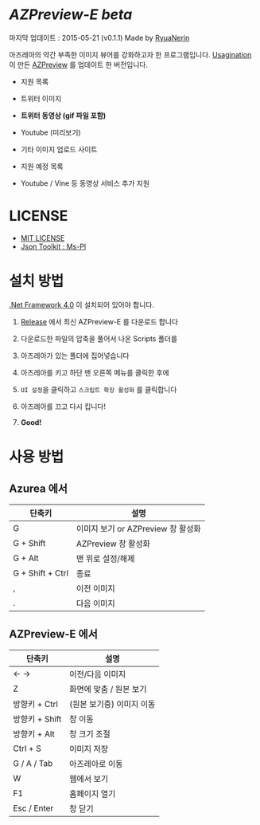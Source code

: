 # *AZPreview-E beta*

마지막 업데이트 : 2015-05-21 (v0.1.1)
Made by [RyuaNerin](https://github.com/RyuaNerin/AZPreview-E/)

아즈레아의 약간 부족한 이미지 뷰어를 강화하고자 한 프로그램입니다.
[Usagination](https://github.com/Usagination) 이 만든 [AZPreview](https://github.com/Usagination/AZPreview) 를 업데이트 한 버전입니다.


* 지원 목록
 * 트위터 이미지
 * **트위터 동영상 (gif 파일 포함)**
 * Youtube (미리보기)
 * 기타 이미지 업로드 사이트


* 지원 예정 목록
 * Youtube / Vine 등 동영상 서비스 추가 지원


# LICENSE
* [MIT LICENSE](/LICENSE)
* [Json Toolkit : Ms-Pl](http://jsontoolkit.codeplex.com/license)


# 설치 방법

[.Net Framework 4.0](https://www.microsoft.com/ko-kr/download/details.aspx?id=17851) 이 설치되어 있어야 합니다.

1. [Release](https://github.com/RyuaNerin/AZPreview-E/releases) 에서 최신 AZPreview-E 를 다운로드 합니다

2. 다운로드한 파일의 압축을 풀어서 나온 Scripts 폴더를

3. 아즈레아가 있는 폴더에 집어넣습니다

4. 아즈레아를 키고 하단 맨 오른쪽 메뉴를 클릭한 후에

5. `UI 설정`을 클릭하고 `스크립트 확장 활성화` 를 클릭합니다

6. 아즈레아를 끄고 다시 킵니다!

7. **Good!**


# 사용 방법
## Azurea 에서
|단축키|설명|
|---|---|
|G|이미지 보기 or AZPreview 창 활성화|
|G + Shift|AZPreview 창 활성화|
|G + Alt|맨 위로 설정/해제|
|G + Shift + Ctrl|종료|
|,|이전 이미지|
|.|다음 이미지|
## AZPreview-E 에서
|단축키|설명|
|---|---|
|← →|이전/다음 이미지|
|Z|화면에 맞춤 / 원본 보기|
|방향키 + Ctrl|(원본 보기중) 이미지 이동|
|방향키 + Shift|창 이동|
|방향키 + Alt| 창 크기 조절|
|Ctrl + S|이미지 저장|
|G / A / Tab|아즈레아로 이동|
|W|웹에서 보기|
|F1|홈페이지 열기|
|Esc / Enter|창 닫기|


